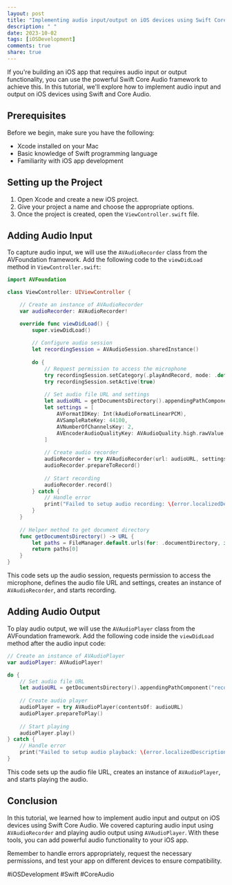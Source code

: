```yaml
---
layout: post
title: "Implementing audio input/output on iOS devices using Swift Core Audio"
description: " "
date: 2023-10-02
tags: [iOSDevelopment]
comments: true
share: true
---
```


If you're building an iOS app that requires audio input or output functionality, you can use the powerful Swift Core Audio framework to achieve this. In this tutorial, we'll explore how to implement audio input and output on iOS devices using Swift and Core Audio.

## Prerequisites

Before we begin, make sure you have the following:

- Xcode installed on your Mac
- Basic knowledge of Swift programming language
- Familiarity with iOS app development

## Setting up the Project

1. Open Xcode and create a new iOS project.
2. Give your project a name and choose the appropriate options.
3. Once the project is created, open the `ViewController.swift` file.

## Adding Audio Input

To capture audio input, we will use the `AVAudioRecorder` class from the AVFoundation framework. Add the following code to the `viewDidLoad` method in `ViewController.swift`:

```swift
import AVFoundation

class ViewController: UIViewController {

    // Create an instance of AVAudioRecorder
    var audioRecorder: AVAudioRecorder!

    override func viewDidLoad() {
        super.viewDidLoad()
        
        // Configure audio session
        let recordingSession = AVAudioSession.sharedInstance()
        
        do {
            // Request permission to access the microphone
            try recordingSession.setCategory(.playAndRecord, mode: .default)
            try recordingSession.setActive(true)
            
            // Set audio file URL and settings
            let audioURL = getDocumentsDirectory().appendingPathComponent("recording.wav")
            let settings = [
                AVFormatIDKey: Int(kAudioFormatLinearPCM),
                AVSampleRateKey: 44100,
                AVNumberOfChannelsKey: 2,
                AVEncoderAudioQualityKey: AVAudioQuality.high.rawValue
            ]
            
            // Create audio recorder
            audioRecorder = try AVAudioRecorder(url: audioURL, settings: settings)
            audioRecorder.prepareToRecord()
            
            // Start recording
            audioRecorder.record()
        } catch {
            // Handle error
            print("Failed to setup audio recording: \(error.localizedDescription)")
        }
    }
    
    // Helper method to get document directory
    func getDocumentsDirectory() -> URL {
        let paths = FileManager.default.urls(for: .documentDirectory, in: .userDomainMask)
        return paths[0]
    }
}
```

This code sets up the audio session, requests permission to access the microphone, defines the audio file URL and settings, creates an instance of `AVAudioRecorder`, and starts recording.

## Adding Audio Output

To play audio output, we will use the `AVAudioPlayer` class from the AVFoundation framework. Add the following code inside the `viewDidLoad` method after the audio input code:

```swift
// Create an instance of AVAudioPlayer
var audioPlayer: AVAudioPlayer!

do {
    // Set audio file URL
    let audioURL = getDocumentsDirectory().appendingPathComponent("recording.wav")
    
    // Create audio player
    audioPlayer = try AVAudioPlayer(contentsOf: audioURL)
    audioPlayer.prepareToPlay()
    
    // Start playing
    audioPlayer.play()
} catch {
    // Handle error
    print("Failed to setup audio playback: \(error.localizedDescription)")
}
```

This code sets up the audio file URL, creates an instance of `AVAudioPlayer`, and starts playing the audio.

## Conclusion

In this tutorial, we learned how to implement audio input and output on iOS devices using Swift Core Audio. We covered capturing audio input using `AVAudioRecorder` and playing audio output using `AVAudioPlayer`. With these tools, you can add powerful audio functionality to your iOS app.

Remember to handle errors appropriately, request the necessary permissions, and test your app on different devices to ensure compatibility.

#iOSDevelopment #Swift #CoreAudio